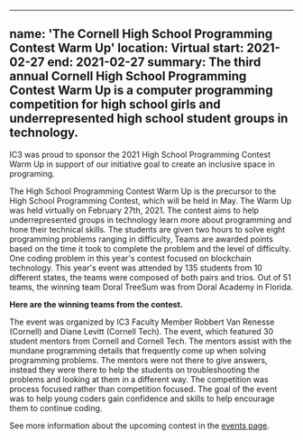 
---
name: 'The Cornell High School Programming Contest Warm Up'
location: Virtual
start: 2021-02-27
end: 2021-02-27
summary: The third annual Cornell High School Programming Contest Warm Up is a computer programming competition for high school girls and underrepresented high school student groups in technology.
---



IC3 was proud to sponsor the 2021 High School Programming Contest Warm Up in support of our initiative goal to create an inclusive space in programing. 

The High School Programming Contest Warm Up is the precursor to the High School Programming Contest, which will be held in May. The Warm Up was held virtually on February 27th, 2021. The contest aims to help underrepresented groups in technology learn more about programming and hone their technical skills. The students are given two hours to solve eight programming problems ranging in difficulty, Teams are awarded points based on the time it took to complete the problem and the level of difficulty. One coding problem in this year's contest focused on blockchain technology. This year's event was attended by 135 students from 10 different states, the teams were composed of both pairs and trios. Out of 51 teams, the winning team Doral TreeSum was from Doral Academy in Florida. 


<div class="ui center aligned basic segment">
  <div class="ui centered image">
    <img class="ui image" src="../images/events/HSP Winners.PNG" alt="" />
  </div>
  <div class="ui bottom attached message">
    <strong>Here are the winning teams from the contest.</strong><br>
  </div>
</div>


The event was organized by IC3 Faculty Member Robbert Van Renesse (Cornell) and Diane Levitt (Cornell Tech). The event, which featured 30 student mentors from Cornell and Cornell Tech. The mentors assist with the mundane programming details that frequently come up when solving programming problems. The mentors were not there to give answers, instead they were there to help the students on troubleshooting the problems and looking at them in a different way. The competition was process focused rather than competition focused. The goal of the event was to help young coders gain confidence and skills to help encourage them to continue coding.

See more information about the upcoming contest in the <a href="https://www.cs.cornell.edu/events/cornell-high-school-programming-contest">events page</a>.
